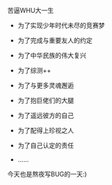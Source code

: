 苦逼WHU大一生

- 为了实现少年时代未尽的竞赛梦
- 为了完成与重要友人的约定
- 为了中华民族的伟大复兴
- 为了综测++
- 为了与更多灵魂邂逅
- 为了抱巨佬们的大腿
- 为了遥远彼方的自己
- 为了配得上珍视之人
- 为了自己认定的责任

- ……

今天也是熬夜写BUG的一天:)